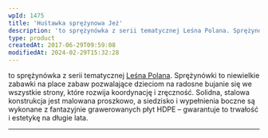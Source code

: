 ```yaml
---
wpId: 1475
title: 'Huśtawka sprężynowa Jeż'
description: 'to sprężynówka z serii tematycznej Leśna Polana. Sprężynówki to niewielkie zabawki na place zabaw pozwalające dzieciom na radosne bujanie się we wszystkie strony, które rozwija koordynację i zręczność. Solidna, stalowa konstrukcja jest malowana proszkowo, a siedzisko i wypełnienia boczne są wykonane z fantazyjnie grawerowanych płyt HDPE – gwarantuje to trwałość i estetykę na długie lata.'
type: product
createdAt: 2017-06-29T09:59:08
modifiedAt: 2024-02-29T15:32:28
---
```



to sprężynówka z serii tematycznej [Leśna Polana](https://comes.pl/produkty/?pa_seria-tematyczna=lesna-polana&swoof=1). Sprężynówki to niewielkie zabawki na place zabaw pozwalające dzieciom na radosne bujanie się we wszystkie strony, które rozwija koordynację i zręczność. Solidna, stalowa konstrukcja jest malowana proszkowo, a siedzisko i wypełnienia boczne są wykonane z fantazyjnie grawerowanych płyt HDPE – gwarantuje to trwałość i estetykę na długie lata.

* * *